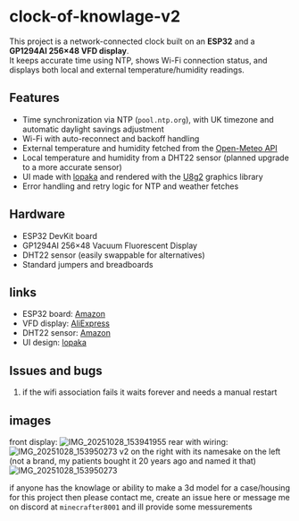 # clock-of-knowlage-v2
This project is a network-connected clock built on an **ESP32** and a **GP1294AI 256×48 VFD display**.  
It keeps accurate time using NTP, shows Wi-Fi connection status, and displays both local and external temperature/humidity readings.

## Features
- Time synchronization via NTP (`pool.ntp.org`), with UK timezone and automatic daylight savings adjustment  
- Wi-Fi with auto-reconnect and backoff handling  
- External temperature and humidity fetched from the [Open-Meteo API](https://open-meteo.com/)  
- Local temperature and humidity from a DHT22 sensor (planned upgrade to a more accurate sensor)  
- UI made with [lopaka](https://lopaka.app) and rendered with the [U8g2](https://github.com/olikraus/u8g2) graphics library  
- Error handling and retry logic for NTP and weather fetches  

## Hardware
- ESP32 DevKit board  
- GP1294AI 256×48 Vacuum Fluorescent Display  
- DHT22 sensor (easily swappable for alternatives)  
- Standard jumpers and breadboards

## links
- ESP32 board: [Amazon](https://www.amazon.co.uk/dp/B0D8T5XD3P)
- VFD display: [AliExpress](https://www.aliexpress.com/item/1005004465805347.html)
- DHT22 sensor: [Amazon](https://www.amazon.co.uk/dp/B0DP3XJSXR)
- UI design: [lopaka](https://lopaka.app/gallery/16709/35604)

## Issues and bugs
1. if the wifi association fails it waits forever and needs a manual restart


## images
front display:
![IMG_20251028_153941955](https://github.com/user-attachments/assets/29ca95ea-50e6-4091-9005-27dc5d05cb18)
rear with wiring:
![IMG_20251028_153950273](https://github.com/user-attachments/assets/a1a52a12-4fe7-4d9a-bcfd-3b5f73ceea5f)
v2 on the right with its namesake on the left (not a brand, my patients bought it 20 years ago and named it that)
![IMG_20251028_153950273](https://github.com/user-attachments/assets/96d70f5b-4079-467f-81e4-6eff04242427)



if anyone has the knowlage or ability to make a 3d model for a case/housing for this project then please contact me, create an issue here or message me on discord at `minecrafter8001` and ill provide some messurements
